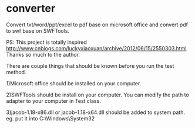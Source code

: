 # converter
Convert txt/word/ppt/excel to pdf base on microsoft office and convert pdf to swf base on SWFTools.


PS: This project is totally inspired http://www.cnblogs.com/luckyxiaoxuan/archive/2012/06/15/2550303.html. Thanks so much to the author.

There are couple things that should be known before you run the test method.

1)Microsoft office should be installed on your computer.

2)SWFTools should be install on your computer. You can modify the path to adapter to your computer in Test class.

3)jacob-1.18-x86.dll or jacob-1.18-x64.dll should be added to system path. eg. put it into C:\Windows\System32

